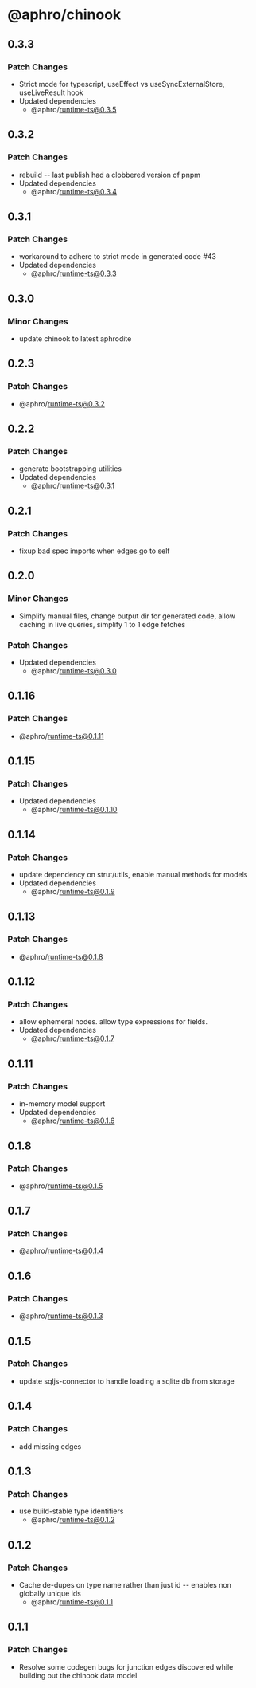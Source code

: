 # @aphro/chinook

## 0.3.3

### Patch Changes

- Strict mode for typescript, useEffect vs useSyncExternalStore, useLiveResult hook
- Updated dependencies
  - @aphro/runtime-ts@0.3.5

## 0.3.2

### Patch Changes

- rebuild -- last publish had a clobbered version of pnpm
- Updated dependencies
  - @aphro/runtime-ts@0.3.4

## 0.3.1

### Patch Changes

- workaround to adhere to strict mode in generated code #43
- Updated dependencies
  - @aphro/runtime-ts@0.3.3

## 0.3.0

### Minor Changes

- update chinook to latest aphrodite

## 0.2.3

### Patch Changes

- @aphro/runtime-ts@0.3.2

## 0.2.2

### Patch Changes

- generate bootstrapping utilities
- Updated dependencies
  - @aphro/runtime-ts@0.3.1

## 0.2.1

### Patch Changes

- fixup bad spec imports when edges go to self

## 0.2.0

### Minor Changes

- Simplify manual files, change output dir for generated code, allow caching in live queries, simplify 1 to 1 edge fetches

### Patch Changes

- Updated dependencies
  - @aphro/runtime-ts@0.3.0

## 0.1.16

### Patch Changes

- @aphro/runtime-ts@0.1.11

## 0.1.15

### Patch Changes

- Updated dependencies
  - @aphro/runtime-ts@0.1.10

## 0.1.14

### Patch Changes

- update dependency on strut/utils, enable manual methods for models
- Updated dependencies
  - @aphro/runtime-ts@0.1.9

## 0.1.13

### Patch Changes

- @aphro/runtime-ts@0.1.8

## 0.1.12

### Patch Changes

- allow ephemeral nodes. allow type expressions for fields.
- Updated dependencies
  - @aphro/runtime-ts@0.1.7

## 0.1.11

### Patch Changes

- in-memory model support
- Updated dependencies
  - @aphro/runtime-ts@0.1.6

## 0.1.8

### Patch Changes

- @aphro/runtime-ts@0.1.5

## 0.1.7

### Patch Changes

- @aphro/runtime-ts@0.1.4

## 0.1.6

### Patch Changes

- @aphro/runtime-ts@0.1.3

## 0.1.5

### Patch Changes

- update sqljs-connector to handle loading a sqlite db from storage

## 0.1.4

### Patch Changes

- add missing edges

## 0.1.3

### Patch Changes

- use build-stable type identifiers
  - @aphro/runtime-ts@0.1.2

## 0.1.2

### Patch Changes

- Cache de-dupes on type name rather than just id -- enables non globally unique ids
  - @aphro/runtime-ts@0.1.1

## 0.1.1

### Patch Changes

- Resolve some codegen bugs for junction edges discovered while building out the chinook data model
